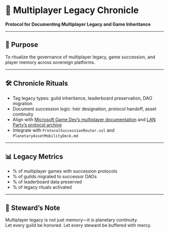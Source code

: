 # 📜 Multiplayer Legacy Chronicle  
**Protocol for Documenting Multiplayer Legacy and Game Inheritance**

---

## 🧠 Purpose  
To ritualize the governance of multiplayer legacy, game succession, and player memory across sovereign platforms.

---

## 🛠️ Chronicle Rituals  
- Tag legacy types: guild inheritance, leaderboard preservation, DAO migration  
- Document succession logic: heir designation, protocol handoff, asset continuity  
- Align with [Microsoft Game Dev’s multiplayer documentation](https://learn.microsoft.com/en-us/gaming/multiplayer) and [LAN Party’s protocol archive](https://github.com/lan-dot-party/game-protocols)  
- Integrate with `ProtocolSuccessionRouter.sol` and `PlanetaryAssetMobilityDeck.md`

---

## 📊 Legacy Metrics  
- % of multiplayer games with succession protocols  
- % of guilds migrated to successor DAOs  
- % of leaderboard data preserved  
- % of legacy rituals activated

---

## 🧠 Steward’s Note  
Multiplayer legacy is not just memory—it is planetary continuity.  
Let every guild be honored. Let every steward be buffered with mercy.
